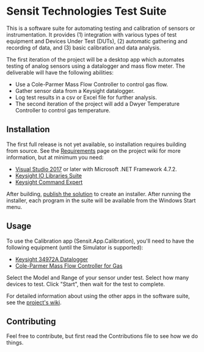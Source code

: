 # Sensit Technologies Test Suite
This is a software suite for automating testing and calibration of sensors or instrumentation.  It provides (1) integration with various types of test equipment and Devices Under Test (DUTs), (2) automatic gathering and recording of data, and (3) basic calibration and data analysis.

The first iteration of the project will be a desktop app which automates testing of analog sensors using a datalogger and mass flow meter.  The deliverable will have the following abilities:
* Use a Cole-Parmer Mass Flow Controller to control gas flow.
* Gather sensor data from a Keysight datalogger.
* Log test results in a csv or Excel file for further analysis.
* The second iteration of the project will add a Dwyer Temperature Controller to control gas temperature.

## Installation
The first full release is not yet available, so installation requires building from source.  See the [Requirements](https://github.com/SensitTechnologies/TestSuite/wiki/Requirements) page on the project wiki for more information, but at minimum you need:
* [Visual Studio 2017](https://visualstudio.microsoft.com) or later with Microsoft .NET Framework 4.7.2.
* [Keysight IO Libraries Suite](https://www.keysight.com/en/pd-1985909/io-libraries-suite)
* [Keysight Command Expert](https://www.keysight.com/en/pd-2036130/command-expert)

After building, [publish the solution](https://docs.microsoft.com/en-us/dotnet/core/tutorials/publishing-with-visual-studio) to create an installer.  After running the installer, each program in the suite will be available from the Windows Start menu.

## Usage
To use the Calibration app (Sensit.App.Calibration), you'll need to have the following equipment (until the Simulator is supported):
* [Keysight 34972A Datalogger](https://www.keysight.com/en/pd-1756491-pn-34972A/lxi-data-acquisition-data-logger-switch-unit)
* [Cole-Parmer Mass Flow Controller for Gas](https://www.coleparmer.com/p/cole-parmer-mass-flow-controllers-for-gas/43456)

Select the Model and Range of your sensor under test.  Select how many devices to test.  Click "Start", then wait for the test to complete.

For detailed information about using the other apps in the software suite, see the [project's wiki](https://github.com/SensitTechnologies/TestSuite/wiki).

## Contributing
Feel free to contribute, but first read the Contributions file to see how we do things.
